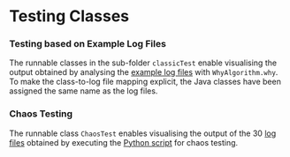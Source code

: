 # Testing Classes

### Testing based on Example Log Files
The runnable classes in the sub-folder `classicTest` enable visualising the output obtained by analysing the 
[example log files](https://github.com/di-unipi-socc/failure-causalities/tree/main/data/examples/sockPongLog) with `WhyAlgorithm.why`.
To make the class-to-log file mapping explicit, the Java classes have been assigned the same name as the log files.

### Chaos Testing
The runnable class `ChaosTest` enables visualising the output of the 30 [log files](https://github.com/di-unipi-socc/failure-causalities/tree/main/data/examples/chaosTesting/chaosLog) obtained by executing the [Python script](https://github.com/di-unipi-socc/failure-causalities/blob/main/data/examples/chaosTesting/monkey/chaos.py) for chaos testing. 